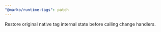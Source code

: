 ```yaml
---
"@marko/runtime-tags": patch
---
```


Restore original native tag internal state before calling change handlers.
